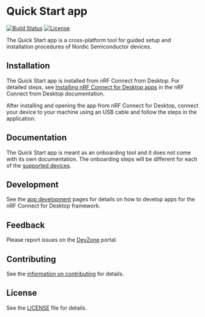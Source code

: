 # Quick Start app

[![Build Status](https://dev.azure.com/NordicSemiconductor/Wayland/_apis/build/status/pc-nrfconnect-quickstart?branchName=master)](https://dev.azure.com/NordicSemiconductor/Wayland/_build/latest?definitionId=10&branchName=master)
[![License](https://img.shields.io/badge/license-Modified%20BSD%20License-blue.svg)](LICENSE)

The Quick Start app is a cross-platform tool for guided setup and installation
procedures of Nordic Semiconductor devices.

## Installation

The Quick Start app is installed from nRF Connect from Desktop. For detailed
steps, see
[Installing nRF Connect for Desktop apps](https://docs.nordicsemi.com/bundle/nrf-connect-desktop/page/installing_apps.html)
in the nRF Connect from Desktop documentation.

After installing and opening the app from nRF Connect for Desktop, connect your
device to your machine using an USB cable and follow the steps in the
application.

## Documentation

The Quick Start app is meant as an onboarding tool and it does not come with its
own documentation. The onboarding steps will be different for each of the
[supported devices](https://docs.nordicsemi.com/bundle/nrf-connect-quickstart/page/index.html).

## Development

See the
[app development](https://nordicsemiconductor.github.io/pc-nrfconnect-docs/)
pages for details on how to develop apps for the nRF Connect for Desktop
framework.

## Feedback

Please report issues on the [DevZone](https://devzone.nordicsemi.com) portal.

## Contributing

See the
[information on contributing](https://nordicsemiconductor.github.io/pc-nrfconnect-docs/contributing)
for details.

## License

See the [LICENSE](LICENSE) file for details.
